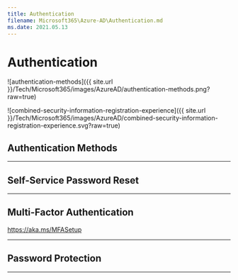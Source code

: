 ```yaml
---
title: Authentication
filename: Microsoft365\Azure-AD\Authentication.md
ms.date: 2021.05.13
---
```


# Authentication

![authentication-methods]({{ site.url }}/Tech/Microsoft365/images/AzureAD/authentication-methods.png?raw=true)

![combined-security-information-registration-experience]({{ site.url }}/Tech/Microsoft365/images/AzureAD/combined-security-information-registration-experience.svg?raw=true)

## Authentication Methods



---

## Self-Service Password Reset




---

## Multi-Factor Authentication


https://aka.ms/MFASetup




---

## Password Protection


---